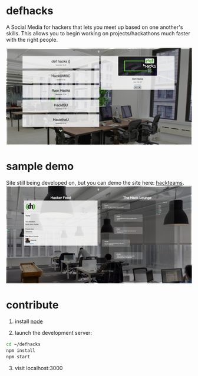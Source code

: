 # defhacks
A Social Media for hackers that lets you meet up based on one another's skills. This allows you to begin working on projects/hackathons much faster with the right people.

![](public/images/index.png)

# sample demo 
Site still being developed on, but you can demo the site here: [hackteams](http://hack-teams.herokuapp.com/teams). 
![](public/images/team.png)

# contribute 
1) install [node](https://nodejs.org/en/download/)

2) launch the development server:
``` bash
cd ~/defhacks
npm install
npm start
```
3) visit localhost:3000
